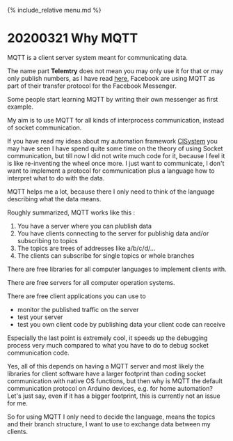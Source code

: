 {% include_relative menu.md %}

# 20200321 Why MQTT

MQTT is a client server system meant for communicating data.

The name part <b>Telemtry</b> does not mean you may only use it for that or may only publish numbers,
as I have read [here](https://mqtt.org/2011/08/mqtt-used-by-facebook-messenger), Facebook are using MQTT as part of their transfer protocol for the Facebook Messenger.

Some people start learning MQTT by writing their own messenger as first example.

My aim is to use MQTT for all kinds of interprocess communication, instead of socket communication.

If you have read my ideas about my automation framework [CISystem](http://www.wartbar.de/topic_CISYSTEM.html)
you may have seen I have spend quite some time on the theory of using Socket communication, but till now I did not
write much code for it, because I feel it is like re-inventing the wheel once more. I just want to communicate, 
I don't want to implement a protocol for communication plus a language how to interpret what to do with the data.

MQTT helps me a lot, because there I only need to think of the language describing what the data means.

Roughly summarized, MQTT works like this :

1. You have a server where you can plublish data
2. You have clients connecting to the server for publishig data and/or subscribing to topics
3. The topics are trees of addresses like a/b/c/d/...
4. The clients can subscribe for single topics or whole branches

There are free libraries for all computer languages to implement clients with.

There are free servers for all computer operation systems.

There are free client applications you can use to 
* monitor the published traffic on the server
* test your server
* test you own client code by publishing data your client code can receive

Especially the last point is extremely cool, it speeds up the debugging process very much 
compared to what you have to do to debug socket communication code.

Yes, all of this depends on having a MQTT server and most likely the libraries for client software have a larger footprint than coding socket communication with native OS functions, but then why is MQTT the default communication protocol on Arduino devices, e.g. for home automation? Let's just say, even if it has a bigger footprint, this is currently not an issue for me.

So for using MQTT I only need to decide the language, means the topics and their branch structure, 
I want to use to exchange data between my clients.
